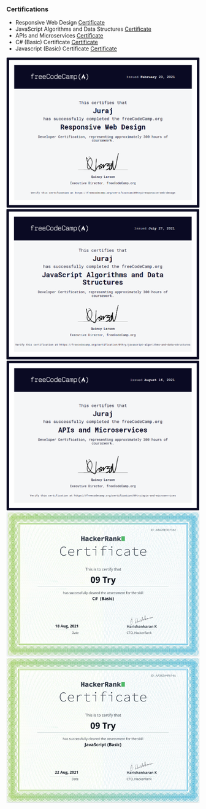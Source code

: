 ### Certifications
- Responsive Web Design [Certificate](https://www.freecodecamp.org/certification/09try/responsive-web-design)
- JavaScript Algorithms and Data Structures [Certificate](https://www.freecodecamp.org/certification/09try/javascript-algorithms-and-data-structures)
- APIs and Microservices [Certificate](https://www.freecodecamp.org/certification/09try/apis-and-microservices)
- C# (Basic) Certificate [Certificate](https://www.hackerrank.com/certificates/aba2fed073ae)
- Javascript (Basic) Certificate [Certificate](https://www.hackerrank.com/certificates/aa382a4f614a)

![certificate](https://github.com/09try/certificates/blob/master/responsive_web_design.PNG)
![certificate](https://github.com/09try/certificates/blob/master/javascript_algorithms_and_data_structures.PNG)
![certificate](https://github.com/09try/certificates/blob/master/apis_and_microservices.PNG)
![certificate](https://github.com/09try/certificates/blob/master/csharp_basic_certificate.PNG)
![certificate](https://github.com/09try/certificates/blob/master/javascript_basic_certificate.PNG)
